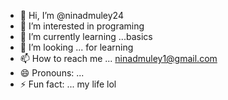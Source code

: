- 👋 Hi, I’m @ninadmuley24
- 👀 I’m interested in programing
- 🌱 I’m currently learning ...basics 
- 💞️ I’m looking  ... for learning
- 📫 How to reach me ... ninadmuley1@gmail.com
- 😄 Pronouns: ...
- ⚡ Fun fact: ... my life lol

<!---
ninadmuley24/ninadmuley24 is a ✨ special ✨ repository because its `README.md` (this file) appears on your GitHub profile.
You can click the Preview link to take a look at your changes.
--->
